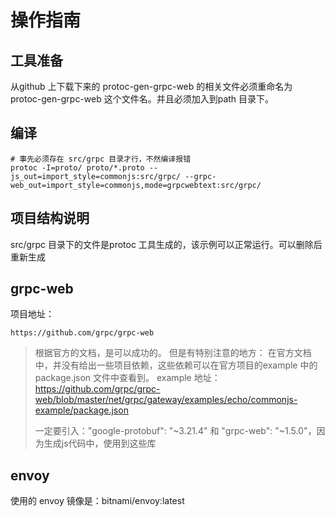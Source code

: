 



# 操作指南

## 工具准备
从github 上下载下来的 protoc-gen-grpc-web 的相关文件必须重命名为 protoc-gen-grpc-web 这个文件名。并且必须加入到path 目录下。

## 编译

```shell
# 事先必须存在 src/grpc 目录才行，不然编译报错
protoc -I=proto/ proto/*.proto --js_out=import_style=commonjs:src/grpc/ --grpc-web_out=import_style=commonjs,mode=grpcwebtext:src/grpc/
```

## 项目结构说明
src/grpc 目录下的文件是protoc 工具生成的，该示例可以正常运行。可以删除后重新生成

## grpc-web
项目地址：
```shell
https://github.com/grpc/grpc-web
```
> 根据官方的文档，是可以成功的。
> 但是有特别注意的地方：
> 在官方文档中，并没有给出一些项目依赖，这些依赖可以在官方项目的example 中的 package.json 文件中查看到。
> example 地址：https://github.com/grpc/grpc-web/blob/master/net/grpc/gateway/examples/echo/commonjs-example/package.json
> 
> 一定要引入："google-protobuf": "~3.21.4" 和 "grpc-web": "~1.5.0"，因为生成js代码中，使用到这些库
> 

## envoy
使用的 envoy 镜像是：bitnami/envoy:latest